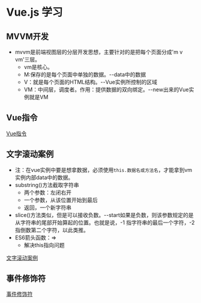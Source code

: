 # Vue.js 学习
## MVVM开发
- mvvm是前端视图层的分层开发思想，主要针对的是把每个页面分成'm v vm'三层。
    + vm是核心。
    + M:保存的是每个页面中单独的数据。--data中的数据
    + V：就是每个页面的HTML结构。--Vue实例所控制的区域
    + VM：中间层，调度者。作用：提供数据的双向绑定。--new出来的Vue实例就是VM

## Vue指令
[Vue指令](./docs/Vue指令.md)
## 文字滚动案例
- 注：在vue实例中要是想拿数据，必须使用`this.数据名或方法名`，才能拿到vm实例内部data中的数据。
- substring()方法截取字符串
    + 两个参数：左闭右开
    + 一个参数，从该位置开始到最后
    + 返回，一个新字符串
- slice()方法类似，但是可以接收负数。--start如果是负数，则该参数规定的是从字符串的尾部开始算起的位置。也就是说，-1 指字符串的最后一个字符，-2 指倒数第二个字符，以此类推。
- ES6箭头函数：=>
    + 解决this指向问题  

[文字滚动案例](./code/文字滚动.html)
## 事件修饰符  
[事件修饰符](./docs/事件修饰符.md)